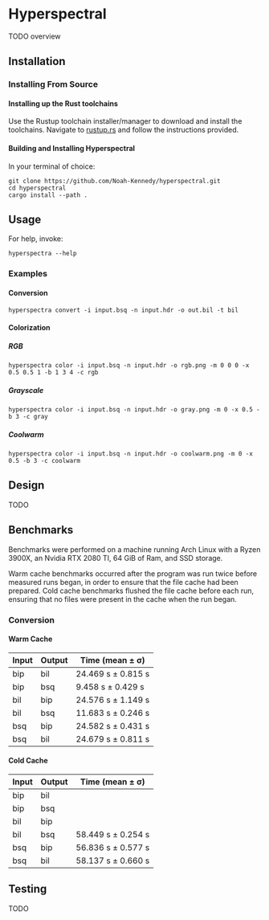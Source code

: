 # Hyperspectral
TODO overview

## Installation

### Installing From Source
#### Installing up the Rust toolchains
Use the Rustup toolchain installer/manager to download and install the toolchains.
Navigate to [rustup.rs](https://rustup.rs/) and follow the instructions provided.

#### Building and Installing Hyperspectral
In your terminal of choice:
```shell script
git clone https://github.com/Noah-Kennedy/hyperspectral.git
cd hyperspectral
cargo install --path .
```

## Usage
For help, invoke:
```shell script
hyperspectra --help
```

### Examples
#### Conversion
```shell script
hyperspectra convert -i input.bsq -n input.hdr -o out.bil -t bil
```

#### Colorization
##### RGB

```shell script
hyperspectra color -i input.bsq -n input.hdr -o rgb.png -m 0 0 0 -x 0.5 0.5 1 -b 1 3 4 -c rgb
```

##### Grayscale

```shell script
hyperspectra color -i input.bsq -n input.hdr -o gray.png -m 0 -x 0.5 -b 3 -c gray
```

##### Coolwarm

```shell script
hyperspectra color -i input.bsq -n input.hdr -o coolwarm.png -m 0 -x 0.5 -b 3 -c coolwarm
```

## Design
TODO

## Benchmarks
Benchmarks were performed on a machine running Arch Linux with a Ryzen 3900X, an Nvidia RTX 2080 TI,
64 GiB of Ram, and SSD storage.

Warm cache benchmarks occurred after the program was run twice before measured runs began, in order
to ensure that the file cache had been prepared.
Cold cache benchmarks flushed the file cache before each run, ensuring that no files were present
in the cache when the run began.

### Conversion
#### Warm Cache
|Input|Output|Time (mean ± σ)|
|-----|------|----|
|bip|bil|24.469 s ± 0.815 s|
|bip|bsq|9.458 s ± 0.429 s|
|bil|bip|24.576 s ± 1.149 s|
|bil|bsq|11.683 s ± 0.246 s|
|bsq|bip|24.582 s ± 0.431 s|
|bsq|bil|24.679 s ± 0.811 s|

#### Cold Cache
|Input|Output|Time (mean ± σ)|
|-----|------|----|
|bip|bil||
|bip|bsq||
|bil|bip||
|bil|bsq|58.449 s ±  0.254 s|
|bsq|bip|56.836 s ± 0.577 s|
|bsq|bil|58.137 s ± 0.660 s|

## Testing
TODO